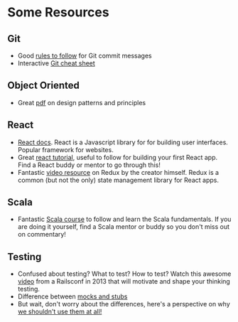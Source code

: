 # Some Resources

## Git
- Good [rules to follow](https://chris.beams.io/posts/git-commit/#seven-rules) for Git commit messages
- Interactive [Git cheat sheet](http://ndpsoftware.com/git-cheatsheet.html)


## Object Oriented
- Great [pdf](http://www.mcdonaldland.info/files/designpatterns/designpatternscard.pdf) on design patterns and principles

## React
- [React docs](https://reactjs.org/docs/getting-started.html). React is a Javascript library for for building user interfaces. Popular framework for websites.
- Great [react tutorial](https://reactjs.org/tutorial/tutorial.html), useful to follow for building your first React app. Find a React buddy or mentor to go through this!
- Fantastic [video resource](https://egghead.io/courses/getting-started-with-redux) on Redux by the creator himself. Redux is a common (but not the only) state management library for React apps.


## Scala
- Fantastic [Scala course](https://github.com/wjlow/intro-to-scala) to follow and learn the Scala fundamentals. If you are doing it yourself, find a Scala mentor or buddy so you don't miss out on commentary!

## Testing
- Confused about testing? What to test? How to test? Watch this awesome [video](https://www.youtube.com/watch?v=URSWYvyc42M) from a Railsconf in 2013 that will motivate and shape your thinking testing.
- Difference between [mocks and stubs](https://martinfowler.com/articles/mocksArentStubs.html)
- But wait, don't worry about the differences, here's a perspective on why [we shouldn't use them at all!](https://www.rea-group.com/blog/to-kill-a-mockingtest/)
